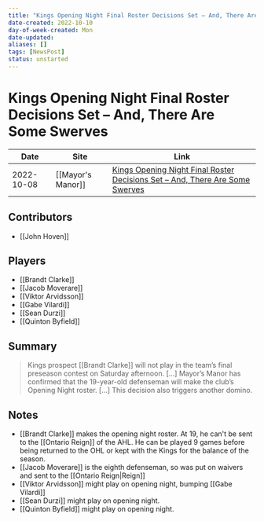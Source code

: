 ```yaml
---
title: "Kings Opening Night Final Roster Decisions Set – And, There Are Some Swerves"
date-created: 2022-10-10
day-of-week-created: Mon
date-updated: 
aliases: []
tags: [NewsPost]
status: unstarted
---
```


# Kings Opening Night Final Roster Decisions Set – And, There Are Some Swerves

Date | Site | Link
---|---|---
2022-10-08 | [[Mayor's Manor]] | [Kings Opening Night Final Roster Decisions Set – And, There Are Some Swerves](https://mayorsmanor.com/2022/10/kings-opening-night-final-roster-decisions-set-and-there-are-some-swerves/)

## Contributors
- [[John Hoven]]

## Players
- [[Brandt Clarke]]
- [[Jacob Moverare]]
- [[Viktor Arvidsson]]
- [[Gabe Vilardi]]
- [[Sean Durzi]]
- [[Quinton Byfield]]

## Summary
> Kings prospect [[Brandt Clarke]] will not play in the team’s final preseason contest on Saturday afternoon. \[...] Mayor’s Manor has confirmed that the 19-year-old defenseman will make the club’s Opening Night roster.
> \[...]
> This decision also triggers another domino.

## Notes
- [[Brandt Clarke]] makes the opening night roster. At 19, he can't be sent to the [[Ontario Reign]] of the AHL. He can be played 9 games before being returned to the OHL or kept with the Kings for the balance of the season.
- [[Jacob Moverare]] is the eighth defenseman, so was put on waivers and sent to the [[Ontario Reign|Reign]]
- [[Viktor Arvidsson]] might play on opening night, bumping [[Gabe Vilardi]]
- [[Sean Durzi]] might play on opening night.
- [[Quinton Byfield]] might play on opening night.

